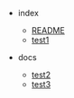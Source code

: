 * index
    * [README](../README.md)
    * [test1](../test1.md)

* docs
    * [test2](./test2.md)
    * [test3](./test3.md)

